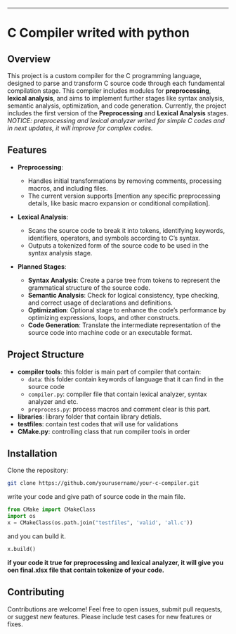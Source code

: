 
---

# C Compiler writed with python

## Overview

This project is a custom compiler for the C programming language, designed to parse and transform C source code through each fundamental compilation stage. This compiler includes modules for **preprocessing**, **lexical analysis**, and aims to implement further stages like syntax analysis, semantic analysis, optimization, and code generation. Currently, the project includes the first version of the **Preprocessing** and **Lexical Analysis** stages.
*NOTICE: preprocessing and lexical analyzer writed for simple C codes and in next updates, it will improve for complex codes.*

## Features

- **Preprocessing**: 
  - Handles initial transformations by removing comments, processing macros, and including files.
  - The current version supports [mention any specific preprocessing details, like basic macro expansion or conditional compilation].

- **Lexical Analysis**:
  - Scans the source code to break it into tokens, identifying keywords, identifiers, operators, and symbols according to C’s syntax.
  - Outputs a tokenized form of the source code to be used in the syntax analysis stage.

- **Planned Stages**:
  - **Syntax Analysis**: Create a parse tree from tokens to represent the grammatical structure of the source code.
  - **Semantic Analysis**: Check for logical consistency, type checking, and correct usage of declarations and definitions.
  - **Optimization**: Optional stage to enhance the code’s performance by optimizing expressions, loops, and other constructs.
  - **Code Generation**: Translate the intermediate representation of the source code into machine code or an executable format.

## Project Structure

- **compiler tools**: this folder is main part of compiler that contain:
  - `data`: this folder contain keywords of language that it can find in the source code
  - `compiler.py`: compiler file that contain lexical analyzer, syntax analyzer and etc.
  - `preprocess.py`: process macros and comment clear is this part.
- **libraries**: library folder that contain library detials.
- **testfiles**: contain test codes that will use for validations
- **CMake.py**: controlling class that run compiler tools in order

## Installation

Clone the repository:

```bash
git clone https://github.com/yourusername/your-c-compiler.git

```
write your code and give path of source code in the main file.

```python
from CMake import CMakeClass
import os
x = CMakeClass(os.path.join("testfiles", 'valid', 'all.c'))
```
and you can build it.

```python
x.build()
```

**if your code it true for preprocessing and lexical analyzer, it will give you oen final.xlsx file that contain tokenize of your code.**

## Contributing

Contributions are welcome! Feel free to open issues, submit pull requests, or suggest new features. Please include test cases for new features or fixes.
